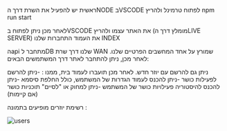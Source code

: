 ראשית יש להפעיל את השרת דרך הNODE  בVSCODE
לפתוח טרמינל ולהריץ npm run start

לאחר מכן ניתן לפתוח בVSCODE את האתר עצמו ולהריץ (מומלץ דרך הLIVE SERVER) את העמוד התחברות שלנו INDEX

הapi  מתחבר לDB שלנו דרך שרת WAN שמורץ על אחד המחשבים הפרטיים שלנו.
לאחר מכן, ניתן להתחבר לאתר דרך המשתמשים הבאים:
 

ניתן גם להרשם עם יוזר חדש.
לאחר מכן תועברו לעמוד בית, ממנו :
-ניתן להרשם לפעילות כושר
-ניתן להכנס לעמוד הגדרות של המשתמש, כולל החלפת סיסמא
-ניתן להכנס להיסטוריה פעילויות כושר של המשתמש
-ניתן למחוק או "לסיים" תוכניות כושר (אם קיימות)

רשימת יוזרים מופיעים בתמונה : 



![users](https://github.com/AvivFairfield/WEB_Project_A8/assets/128675713/cf9bd0ae-4a12-4389-953a-f35c13f1fa5c)
